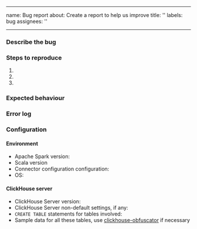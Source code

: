 
---
name: Bug report
about: Create a report to help us improve
title: ''
labels: bug
assignees: ''

---

<!-- delete unnecessary items -->
### Describe the bug

### Steps to reproduce
1.
2.
3.

### Expected behaviour

### Error log

### Configuration
#### Environment
* Apache Spark version:
* Scala version
* Connector configuration configuration:
* OS:

#### ClickHouse server
* ClickHouse Server version:
* ClickHouse Server non-default settings, if any:
* `CREATE TABLE` statements for tables involved:
* Sample data for all these tables, use [clickhouse-obfuscator](https://github.com/ClickHouse/ClickHouse/blob/master/programs/obfuscator/Obfuscator.cpp#L42-L80) if necessary
